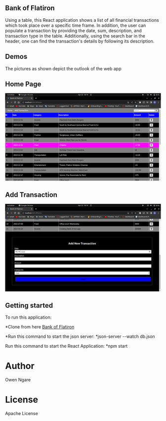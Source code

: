 ## Bank of Flatiron ##

Using a table, this React application shows a list of all financial transactions which took place over a specific time frame. In addition, the user can populate a transaction by providing the date, sum, description, and transaction type in the table. Additionally, using the search bar in the header, one can find the transaction's details by following its description.

## Demos ##
The pictures as shown depict the outlook of the web app

## Home Page ##
![Home Page](./media/Homepage.png)

## Add Transaction ##
![Add New Transaction](./media/AddTransaction.png)


## Getting started ##
To run this application:

*Clone from here [Bank of Flatiron](https://github.com/Ngaremaina/Bank-of-Flatiron)

*Run this command to start the json server: *json-server --watch db.json 

Run this command to start the React Application: *npm start

# Author #
Owen Ngare

# License #
Apache License

